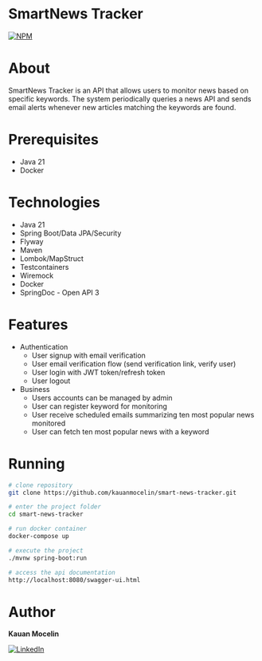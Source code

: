# SmartNews Tracker

[![NPM](https://img.shields.io/npm/l/react)](https://github.com/kauanmocelin/rest-api-springboot/blob/main/LICENSE)

# About

SmartNews Tracker is an API that allows users to monitor news based on specific keywords. The system periodically queries a news API and sends email alerts whenever new articles matching the keywords are found.

# Prerequisites

- Java 21
- Docker

# Technologies

- Java 21
- Spring Boot/Data JPA/Security
- Flyway
- Maven
- Lombok/MapStruct
- Testcontainers
- Wiremock
- Docker
- SpringDoc - Open API 3

# Features

- Authentication
  - User signup with email verification
  - User email verification flow (send verification link, verify user)
  - User login with JWT token/refresh token
  - User logout
- Business
  - Users accounts can be managed by admin
  - User can register keyword for monitoring
  - User receive scheduled emails summarizing ten most popular news monitored
  - User can fetch ten most popular news with a keyword

# Running

```bash
# clone repository
git clone https://github.com/kauanmocelin/smart-news-tracker.git

# enter the project folder
cd smart-news-tracker

# run docker container
docker-compose up

# execute the project
./mvnw spring-boot:run

# access the api documentation
http://localhost:8080/swagger-ui.html 
```

# Author

**Kauan Mocelin**

[![LinkedIn](https://img.shields.io/badge/LinkedIn-0077B5?style=for-the-badge&logo=linkedin&logoColor=white)](https://www.linkedin.com/in/kauanmocelin/)
